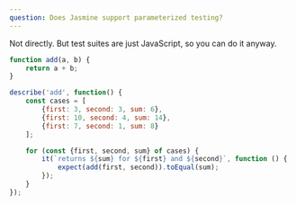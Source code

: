 ```yaml
---
question: Does Jasmine support parameterized testing?
---
```


Not directly. But test suites are just JavaScript, so you can do it anyway.

```javascript
function add(a, b) {
    return a + b;
}

describe('add', function() {
    const cases = [
        {first: 3, second: 3, sum: 6},
        {first: 10, second: 4, sum: 14},
        {first: 7, second: 1, sum: 8}
    ];

    for (const {first, second, sum} of cases) {
        it(`returns ${sum} for ${first} and ${second}`, function () {
            expect(add(first, second)).toEqual(sum);
        });
    }
});
```